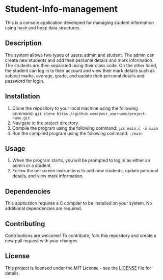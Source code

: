 # Student-Info-management

This is a console application developed for managing student information using hash and heap data structures.

## Description

The system allows two types of users: admin and student. The admin can create new students and add their personal details and mark information. The students are then separated using their class code. On the other hand, the student can log in to their account and view their mark details such as subject marks, average, grade, and update their personal details and password for login.

## Installation

1. Clone the repository to your local machine using the following command: `git clone https://github.com/your_username/project-name.git`
2. Navigate to the project directory.
3. Compile the program using the following command: `gcc main.c -o main`
4. Run the compiled program using the following command: `./main`

## Usage

1. When the program starts, you will be prompted to log in as either an admin or a student.
2. Follow the on-screen instructions to add new students, update personal details, and view mark information.

## Dependencies

This application requires a C compiler to be installed on your system. No additional dependencies are required.

## Contributing

Contributions are welcome! To contribute, fork this repository and create a new pull request with your changes.

## License

This project is licensed under the MIT License - see the [LICENSE](LICENSE.md) file for details.

